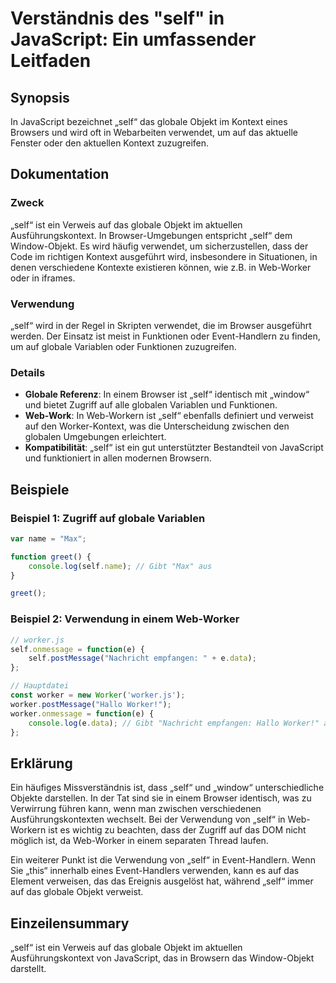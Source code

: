 <!--
Meta Description: # Verständnis des "self" in JavaScript: Ein umfassender Leitfaden ## Synopsis In JavaScript bezeichnet „self“ das globale Objekt im Kontext eines Brow...
Meta Keywords: self, worker, das, auf, ist
-->

# Verständnis des "self" in JavaScript: Ein umfassender Leitfaden

## Synopsis
In JavaScript bezeichnet „self“ das globale Objekt im Kontext eines Browsers und wird oft in Webarbeiten verwendet, um auf das aktuelle Fenster oder den aktuellen Kontext zuzugreifen. 

## Dokumentation
### Zweck 
„self“ ist ein Verweis auf das globale Objekt im aktuellen Ausführungskontext. In Browser-Umgebungen entspricht „self“ dem Window-Objekt. Es wird häufig verwendet, um sicherzustellen, dass der Code im richtigen Kontext ausgeführt wird, insbesondere in Situationen, in denen verschiedene Kontexte existieren können, wie z.B. in Web-Worker oder in iframes.

### Verwendung
„self“ wird in der Regel in Skripten verwendet, die im Browser ausgeführt werden. Der Einsatz ist meist in Funktionen oder Event-Handlern zu finden, um auf globale Variablen oder Funktionen zuzugreifen. 

### Details
- **Globale Referenz**: In einem Browser ist „self“ identisch mit „window“ und bietet Zugriff auf alle globalen Variablen und Funktionen.
- **Web-Work**: In Web-Workern ist „self“ ebenfalls definiert und verweist auf den Worker-Kontext, was die Unterscheidung zwischen den globalen Umgebungen erleichtert.
- **Kompatibilität**: „self“ ist ein gut unterstützter Bestandteil von JavaScript und funktioniert in allen modernen Browsern.

## Beispiele
### Beispiel 1: Zugriff auf globale Variablen
```javascript
var name = "Max";

function greet() {
    console.log(self.name); // Gibt "Max" aus
}

greet();
```

### Beispiel 2: Verwendung in einem Web-Worker
```javascript
// worker.js
self.onmessage = function(e) {
    self.postMessage("Nachricht empfangen: " + e.data);
};

// Hauptdatei
const worker = new Worker('worker.js');
worker.postMessage("Hallo Worker!");
worker.onmessage = function(e) {
    console.log(e.data); // Gibt "Nachricht empfangen: Hallo Worker!" aus
};
```

## Erklärung
Ein häufiges Missverständnis ist, dass „self“ und „window“ unterschiedliche Objekte darstellen. In der Tat sind sie in einem Browser identisch, was zu Verwirrung führen kann, wenn man zwischen verschiedenen Ausführungskontexten wechselt. Bei der Verwendung von „self“ in Web-Workern ist es wichtig zu beachten, dass der Zugriff auf das DOM nicht möglich ist, da Web-Worker in einem separaten Thread laufen.

Ein weiterer Punkt ist die Verwendung von „self“ in Event-Handlern. Wenn Sie „this“ innerhalb eines Event-Handlers verwenden, kann es auf das Element verweisen, das das Ereignis ausgelöst hat, während „self“ immer auf das globale Objekt verweist.

## Einzeilensummary
„self“ ist ein Verweis auf das globale Objekt im aktuellen Ausführungskontext von JavaScript, das in Browsern das Window-Objekt darstellt.